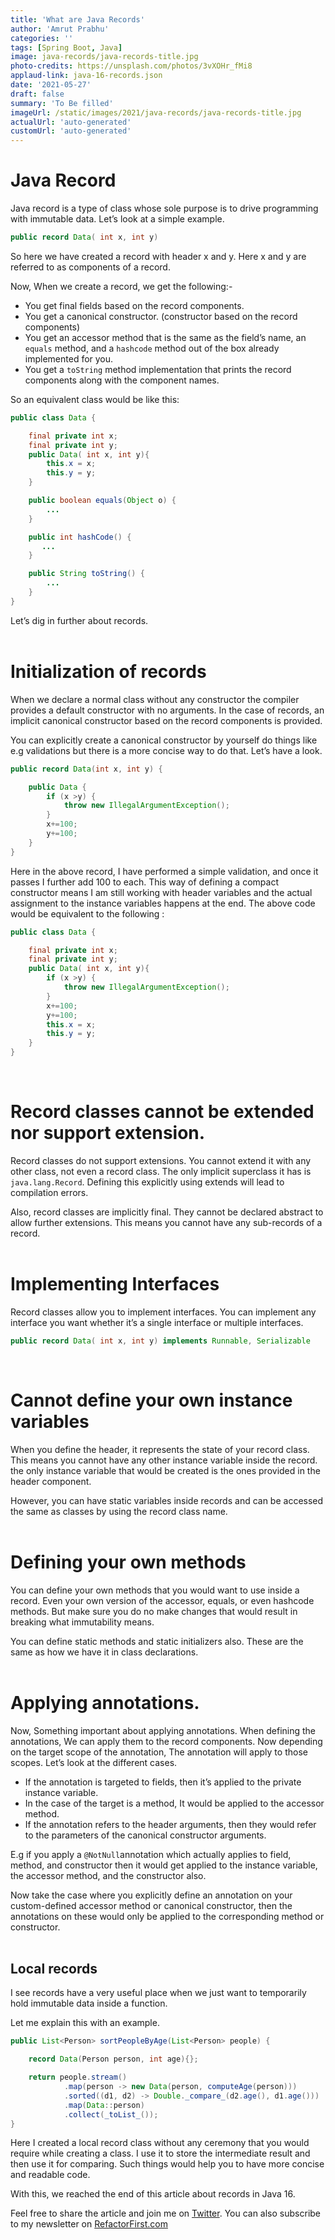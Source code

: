 ```yaml
---
title: 'What are Java Records'
author: 'Amrut Prabhu'
categories: ''
tags: [Spring Boot, Java]
image: java-records/java-records-title.jpg
photo-credits: https://unsplash.com/photos/3vXOHr_fMi8
applaud-link: java-16-records.json
date: '2021-05-27'
draft: false
summary: 'To Be filled'
imageUrl: /static/images/2021/java-records/java-records-title.jpg
actualUrl: 'auto-generated'
customUrl: 'auto-generated'
---
```


# Java Record

Java record is a type of class whose sole purpose is to drive programming with immutable data. Let’s look at a simple example.

```java
public record Data( int x, int y)
```

So here we have created a record with header x and y. Here x and y are referred to as components of a record.

Now, When we create a record, we get the following:-

- You get final fields based on the record components.
- You get a canonical constructor. (constructor based on the record components)
- You get an accessor method that is the same as the field’s name, an `equals` method, and a `hashcode` method out of the box already implemented for you.
- You get a `toString` method implementation that prints the record components along with the component names.

So an equivalent class would be like this:

```java
public class Data {

    final private int x;
    final private int y;
    public Data( int x, int y){
        this.x = x;
        this.y = y;
    }

    public boolean equals(Object o) {
        ...
    }

    public int hashCode() {
       ...
    }

    public String toString() {
        ...
    }
}
```

Let’s dig in further about records.
<br/>
<br/>

# Initialization of records

When we declare a normal class without any constructor the compiler provides a default constructor with no arguments. In the case of records, an implicit canonical constructor based on the record components is provided.

You can explicitly create a canonical constructor by yourself do things like e.g validations but there is a more concise way to do that. Let’s have a look.

```java
public record Data(int x, int y) {

    public Data {
        if (x >y) {
            throw new IllegalArgumentException();
        }
        x+=100;
        y+=100;
    }
}
```

Here in the above record, I have performed a simple validation, and once it passes I further add 100 to each. This way of defining a compact constructor means I am still working with header variables and the actual assignment to the instance variables happens at the end. The above code would be equivalent to the following :

```java
public class Data {

    final private int x;
    final private int y;
    public Data( int x, int y){
        if (x >y) {
            throw new IllegalArgumentException();
        }
        x+=100;
        y+=100;
        this.x = x;
        this.y = y;
    }
}
```

<br/>

# Record classes cannot be extended nor support extension.

Record classes do not support extensions. You cannot extend it with any other class, not even a record class. The only implicit superclass it has is `java.lang.Record`. Defining this explicitly using extends will lead to compilation errors.

Also, record classes are implicitly final. They cannot be declared abstract to allow further extensions. This means you cannot have any sub-records of a record.
<br/>
<br/>

# Implementing Interfaces

Record classes allow you to implement interfaces. You can implement any interface you want whether it’s a single interface or multiple interfaces.

```java
public record Data( int x, int y) implements Runnable, Serializable
```

<br/>

# Cannot define your own instance variables

When you define the header, it represents the state of your record class. This means you cannot have any other instance variable inside the record. the only instance variable that would be created is the ones provided in the header component.

However, you can have static variables inside records and can be accessed the same as classes by using the record class name.
<br/>
<br/>

# Defining your own methods

You can define your own methods that you would want to use inside a record. Even your own version of the accessor, equals, or even hashcode methods. But make sure you do no make changes that would result in breaking what immutability means.

You can define static methods and static initializers also. These are the same as how we have it in class declarations.
<br/>
<br/>

# Applying annotations.

Now, Something important about applying annotations. When defining the annotations, We can apply them to the record components. Now depending on the target scope of the annotation, The annotation will apply to those scopes. Let’s look at the different cases.

- If the annotation is targeted to fields, then it’s applied to the private instance variable.
- In the case of the target is a method, It would be applied to the accessor method.
- If the annotation refers to the header arguments, then they would refer to the parameters of the canonical constructor arguments.

E.g if you apply a `@NotNull`annotation which actually applies to field, method, and constructor then it would get applied to the instance variable, the accessor method, and the constructor also.

Now take the case where you explicitly define an annotation on your custom-defined accessor method or canonical constructor, then the annotations on these would only be applied to the corresponding method or constructor.
<br/>
<br/>

## Local records

I see records have a very useful place when we just want to temporarily hold immutable data inside a function.

Let me explain this with an example.

```java
public List<Person> sortPeopleByAge(List<Person> people) {

    record Data(Person person, int age){};

    return people.stream()
            .map(person -> new Data(person, computeAge(person)))
            .sorted((d1, d2) -> Double._compare_(d2.age(), d1.age()))
            .map(Data::person)
            .collect(_toList_());
}
```

Here I created a local record class without any ceremony that you would require while creating a class. I use it to store the intermediate result and then use it for comparing. Such things would help you to have more concise and readable code.

With this, we reached the end of this article about records in Java 16.

Feel free to share the article and join me on [Twitter](https://twitter.com/amrutprabhu42). You can also subscribe to my newsletter on [RefactorFirst.com](https://refactorfirst.com/)
